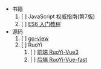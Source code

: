 
- 书籍
    1. [ ] JavaScript 权威指南(第7版)
    2. [ ] [ES6 入门教程](https://es6.ruanyifeng.com/)
- 源码
    1. [ ] [go-view](https://gitee.com/dromara/go-view)
    2. [ ] RuoYi
        1. [ ] [前端 RuoYi-Vue3](https://github.com/yangzongzhuan/RuoYi-Vue3)
        2. [ ] [后端 RuoYi-Vue-fast](https://github.com/yangzongzhuan/RuoYi-Vue-fast)


